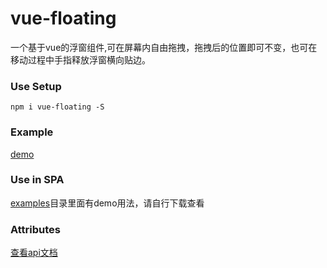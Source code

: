# vue-floating
一个基于vue的浮窗组件,可在屏幕内自由拖拽，拖拽后的位置即可不变，也可在移动过程中手指释放浮窗横向贴边。



### Use Setup
```
npm i vue-floating -S
```
### Example

[demo](https://daughterrui.github.io/xiaotianyi.github.io/#/vue-floating)

### Use in SPA

[examples](https://github.com/daughterRui/floating/blob/master/examples/App.vue)目录里面有demo用法，请自行下载查看

### Attributes
[查看api文档](https://www.yuque.com/xiaotianyi/lkig5m/fnvr8b)

